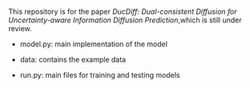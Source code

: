 This repository is for the paper _DucDiff: Dual-consistent Diffusion for Uncertainty-aware Information Diffusion Prediction_,which is still under review.

- model.py: main implementation of the model

- data: contains the example data

- run.py: main files for training and testing models




